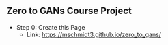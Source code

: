 ## Zero to GANs  Course Project

* Step 0:  Create this Page
  * Link: https://mschmidt3.github.io/zero_to_gans/
